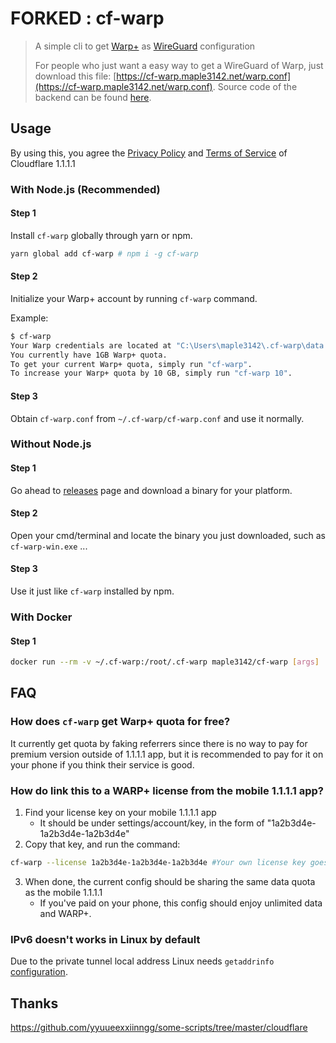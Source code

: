 # FORKED : cf-warp

> A simple cli to get [Warp+](https://blog.cloudflare.com/announcing-warp-plus/) as [WireGuard](https://www.wireguard.com/) configuration
>
> For people who just want a easy way to get a WireGuard of Warp, just download this file: [https://cf-warp.maple3142.net/warp.conf](https://cf-warp.maple3142.net/warp.conf).
> Source code of the backend can be found [here](https://glitch.com/edit/#!/cf-warp).

## Usage

By using this, you agree the [Privacy Policy](https://www.cloudflare.com/application/privacypolicy/) and [Terms of Service](https://www.cloudflare.com/application/terms/) of Cloudflare 1.1.1.1

### With Node.js (Recommended)

#### Step 1

Install `cf-warp` globally through yarn or npm.

```bash
yarn global add cf-warp # npm i -g cf-warp
```

#### Step 2

Initialize your Warp+ account by running `cf-warp` command.

Example:

```bash
$ cf-warp
Your Warp credentials are located at "C:\Users\maple3142\.cf-warp\data.json", and WireGuard connection file is "C:\Users\maple3142\.cf-warp\cf-warp.conf".
You currently have 1GB Warp+ quota.
To get your current Warp+ quota, simply run "cf-warp".
To increase your Warp+ quota by 10 GB, simply run "cf-warp 10".
```

#### Step 3

Obtain `cf-warp.conf` from `~/.cf-warp/cf-warp.conf` and use it normally.

### Without Node.js

#### Step 1

Go ahead to [releases](https://github.com/maple3142/cf-warp/releases) page and download a binary for your platform.

#### Step 2

Open your cmd/terminal and locate the binary you just downloaded, such as `cf-warp-win.exe` ...

#### Step 3

Use it just like `cf-warp` installed by npm.

### With Docker

#### Step 1

```bash
docker run --rm -v ~/.cf-warp:/root/.cf-warp maple3142/cf-warp [args]
```

## FAQ

### How does `cf-warp` get Warp+ quota for free?

It currently get quota by faking referrers since there is no way to pay for premium version outside of 1.1.1.1 app, but it is recommended to pay for it on your phone if you think their service is good.

### How do link this to a WARP+ license from the mobile 1.1.1.1 app?

1. Find your license key on your mobile 1.1.1.1 app
    - It should be under settings/account/key, in the form of "1a2b3d4e-1a2b3d4e-1a2b3d4e"
2. Copy that key, and run the command:

```bash
cf-warp --license 1a2b3d4e-1a2b3d4e-1a2b3d4e #Your own license key goes here
```

3. When done, the current config should be sharing the same data quota as the mobile 1.1.1.1
    - If you've paid on your phone, this config should enjoy unlimited data and WARP+.

### IPv6 doesn't works in Linux by default

Due to the private tunnel local address Linux needs `getaddrinfo` [configuration](https://github.com/maple3142/cf-warp/issues/9#issuecomment-716139339).

## Thanks

https://github.com/yyuueexxiinngg/some-scripts/tree/master/cloudflare
